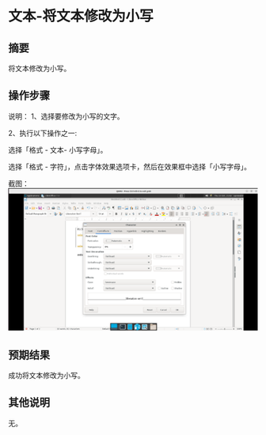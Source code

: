 # 文本-将文本修改为小写

## 摘要

将文本修改为小写。

## 操作步骤

说明：
1、选择要修改为小写的文字。

2、执行以下操作之一:

  选择「格式 - 文本- 小写字母」。

  选择「格式 - 字符」，点击字体效果选项卡，然后在效果框中选择「小写字母」。

截图：![image](./images/z35.png)

## 预期结果

成功将文本修改为小写。

## 其他说明

无。

